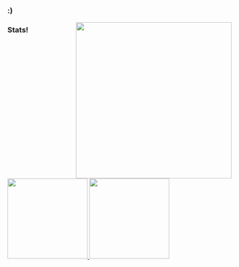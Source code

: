 ### :)

<img align="right" src= "https://assets.pokemon.com/assets/cms2/img/pokedex/full/475_f2.png"  width="350" height="350"/>

<div align="left">
  
  <h3>
    Stats!
  </h3>
   <a href="https://github.com/thiagokrugel">
      <img height="180em" src="https://github-readme-stats.vercel.app/api?username=thiagokrugel&show_icons=true&theme=vue&include_all_commits=true"/>
   </a>
   <a href="https://github.com/Reifhel">
      <img height="180em" src="https://github-readme-stats.vercel.app/api/top-langs/?username=thiagokrugel&layout=compact&langs_count=8&theme=vue"/>
   </a>
</div>

<!--
**thiagokrugel/thiagokrugel** is a ✨ _special_ ✨ repository because its `README.md` (this file) appears on your GitHub profile.

Here are some ideas to get you started:

- 🔭 I’m currently working on ...
- 🌱 I’m currently learning ...
- 👯 I’m looking to collaborate on ...
- 🤔 I’m looking for help with ...
- 💬 Ask me about ...
- 📫 How to reach me: ...
- 😄 Pronouns: ...
- ⚡ Fun fact: ...
-->
